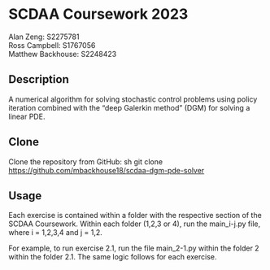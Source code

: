 # SCDAA Coursework 2023

Alan Zeng: S2275781  
Ross Campbell: S1767056  
Matthew Backhouse: S2248423  

## Description

A numerical algorithm for solving stochastic control problems using policy iteration combined with the “deep Galerkin method” (DGM) for solving a linear PDE. 

## Clone

Clone the repository from GitHub:
sh
git clone https://github.com/mbackhouse18/scdaa-dgm-pde-solver


## Usage

Each exercise is contained within a folder with the respective section of the SCDAA Coursework.
Within each folder (1,2,3 or 4), run the main_i-j.py file, where i = 1,2,3,4 and j = 1,2.

For example, to run exercise 2.1, run the file main_2-1.py within the folder 2 within the folder 2.1.
The same logic follows for each exercise.


